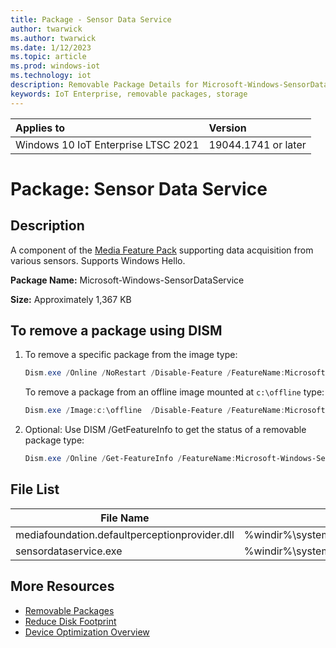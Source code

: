 ```yaml
---
title: Package - Sensor Data Service
author: twarwick
ms.author: twarwick
ms.date: 1/12/2023
ms.topic: article
ms.prod: windows-iot
ms.technology: iot
description: Removable Package Details for Microsoft-Windows-SensorDataService
keywords: IoT Enterprise, removable packages, storage
---
```


| Applies to                          |  Version            |
|:------------------------------------|:--------------------|
| Windows 10 IoT Enterprise LTSC 2021 | 19044.1741 or later |

# Package: Sensor Data Service

## Description
A component of the [Media Feature Pack](/windows/win32/wmdm/windows-media-device-manager-architecture) supporting data acquisition from various sensors.  Supports Windows Hello.

**Package Name:** Microsoft-Windows-SensorDataService

**Size:** Approximately 1,367 KB

## To remove a package using DISM

1. To remove a specific package from the image type:
   ```powershell
   Dism.exe /Online /NoRestart /Disable-Feature /FeatureName:Microsoft-Windows-SensorDataService /PackageName:@Package
   ````

   To remove a package from an offline image mounted at `c:\offline` type:
   ```powershell
   Dism.exe /Image:c:\offline  /Disable-Feature /FeatureName:Microsoft-Windows-SensorDataService /PackageName:@Package
   ```

1. Optional: Use DISM /GetFeatureInfo to get the status of a removable package type:
   ```powershell
   Dism.exe /Online /Get-FeatureInfo /FeatureName:Microsoft-Windows-SensorDataService /PackageName:@Package
   ````

## File List
| File Name | Installed Location |
|-----------|--------------------|
| mediafoundation.defaultperceptionprovider.dll | %windir%\system32\mediafoundation.defaultperceptionprovider.dll |
| sensordataservice.exe                         | %windir%\system32\sensordataservice.exe |

## More Resources
- [Removable Packages](/windows/iot/iot-enterprise/Optimize-Your-Device/Removable-Packages)
- [Reduce Disk Footprint](/windows/iot/iot-enterprise/Optimize-Your-Device/Reduce-Disk-Footprint)
- [Device Optimization Overview](/windows/iot/iot-enterprise/Optimize-Your-Device/Overview)
